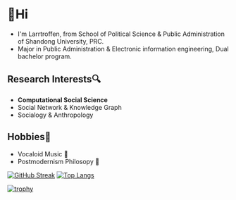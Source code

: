# 👋Hi

- I'm Larrtroffen, from School of Political Science & Public Administration of Shandong University, PRC.
- Major in Public Administration & Electronic information engineering, Dual bachelor program.

## Research Interests🔍

- **Computational Social Science** 
- Social Network & Knowledge Graph
- Socialogy & Anthropology

## Hobbies🎈

- Vocaloid Music 🎼
- Postmodernism Philosopy 🤖

[![GitHub Streak](https://github-readme-streak-stats.herokuapp.com/?user=Larrtroffen)](https://git.io/streak-stats)
[![Top Langs](https://github-readme-stats.vercel.app/api/top-langs/?username=Larrtroffen&layout=compact)](https://github.com/anuraghazra/github-readme-stats)

[![trophy](https://github-profile-trophy.vercel.app/?username=Larrtroffen)](https://github.com/ryo-ma/github-profile-trophy)

